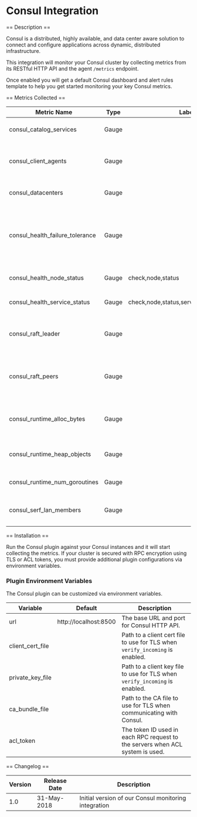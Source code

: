 Consul Integration
==================

== Description ==

Consul is a distributed, highly available, and data center aware solution to connect and configure applications across dynamic, distributed infrastructure.

This integration will monitor your Consul cluster by collecting metrics from its RESTful HTTP API and the agent `/metrics` endpoint.

Once enabled you will get a default Consul dashboard and alert rules template to help you get started monitoring your key Consul metrics.

== Metrics Collected ==

| Metric Name                   |Type |Labels                                   |Unit |Description                                                                     |
|-------------------------------|-----|-----------------------------------------|-----|--------------------------------------------------------------------------------|
|consul_catalog_services        |Gauge|                                         |     |Total number of services.                                                       |
|consul_client_agents           |Gauge|                                         |     |Total number of agents running in client mode.                                  |
|consul_datacenters             |Gauge|                                         |     |Total number of datacenters.                                                    |
|consul_health_failure_tolerance|Gauge|                                         |     |Number of voting servers that the cluster can lose while continuing to function.|
|consul_health_node_status      |Gauge|check,node,status                        |     |Node checks status.                                                             |
|consul_health_service_status   |Gauge|check,node,status,service_id,service_name|     |Service checks status.                                                          |
|consul_raft_leader             |Gauge|                                         |     |Indicates whether the cluster has a raft leader.                                |
|consul_raft_peers              |Gauge|                                         |     |Total number of agents running in server mode.                                  |
|consul_runtime_alloc_bytes     |Gauge|                                         |bytes|Number of bytes allocated by the Consul process.                                |
|consul_runtime_heap_objects    |Gauge|                                         |     |Number of objects allocated on the heap.                                        |
|consul_runtime_num_goroutines  |Gauge|                                         |     |Rumber of running goroutines.                                                   |
|consul_serf_lan_members        |Gauge|                                         |     |Total number of members in the cluster.                                         |

== Installation ==

Run the Consul plugin against your Consul instances and it will start collecting the metrics. If your cluster is secured with RPC encryption using TLS or ACL tokens, you must provide additional plugin configurations via environment variables.

### Plugin Environment Variables

The Consul plugin can be customized via environment variables.

|Variable        |Default              |Description                                                                  |
|----------------|---------------------|-----------------------------------------------------------------------------|
|url             |http://localhost:8500|The base URL and port for Consul HTTP API.                                   |
|client_cert_file|                     |Path to a client cert file to use for TLS when `verify_incoming` is enabled. |
|private_key_file|                     |Path to a client key file to use for TLS when `verify_incoming` is enabled.  |
|ca_bundle_file  |                     |Path to the CA file to use for TLS when communicating with Consul.           |
|acl_token       |                     |The token ID used in each RPC request to the servers when ACL system is used.|

== Changelog ==

|Version|Release Date|Description                                         |
|-------|------------|----------------------------------------------------|
|1.0    |31-May-2018 |Initial version of our Consul monitoring integration|
